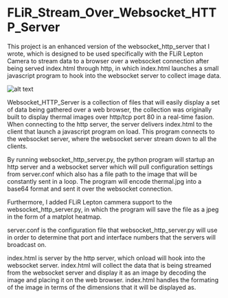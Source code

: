 # FLiR_Stream_Over_Websocket_HTTP_Server

This project is an enhanced version of the websocket_http_server that I wrote, which is designed to be used specifically with the FLiR Lepton Camera to stream data to a browser over a websocket connection after being served index.html through http, in which index.html launches a small javascript program to hook into the websocket server to collect image data.

![alt text](https://raw.githubusercontent.com/cj667113/FLiR_Stream_Over_Websocket_HTTP_Server/master/Img/Capture.JPG)

Websocket_HTTP_Server is a collection of files that will easily display a set of data being gathered over a web browser, the collection was originally built to display thermal images over http/tcp port 80 in a real-time fasion. When connecting to the http server, the server delivers index.html to the client that launch a javascript program on load. This program connects to the websocket server, where the websocket server stream down to all the clients.

By running websocket_http_server.py, the python program will startup an http server and a websocket server which will pull configuration settings from server.conf which also has a file path to the image that will be constantly sent in a loop. The program will encode thermal.jpg into a base64 format and sent it over the websocket connection.

Furthermore, I added FLiR Lepton cammera support to the websocket_http_server.py, in which the program will save the file as a jpeg in the form of a matplot heatmap.

server.conf is the configuration file that websocket_http_server.py will use in order to determine that port and interface numbers that the servers will broadcast on.

index.html is server by the http server, which onload will hook into the websocket server. index.html will collect the data that is being streamed from the websocket server and display it as an image by decoding the image and placing it on the web browser. index.html handles the formating of the image in terms of the dimensions that it will be displayed as.
